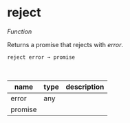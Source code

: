 # reject

_Function_

Returns a promise that rejects with _error_.

<pre><code>reject error &rarr; promise</code></pre>
<br>

| name | type | description |
|------|------|-------------|
|error|any||
|promise|||


